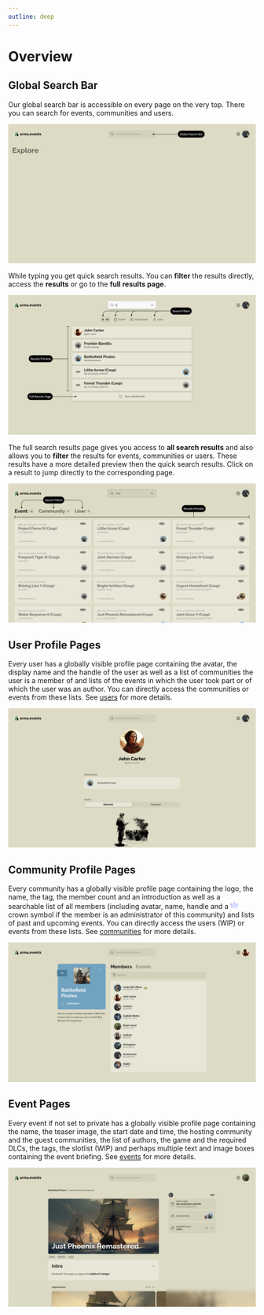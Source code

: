 ```yaml
---
outline: deep
---
```


# Overview

## Global Search Bar

Our global search bar is accessible on every page on the very top. There you can search for events, communities and users.

![Global Search Bar](../images/overview/global-search-bar.webp "Global Search Bar")

While typing you get quick search results. You can **filter** the results directly, access the **results** or go to the **full results page**.

![Quick Search Results](../images/overview/quick-search-results.webp "Quick Search Results")

The full search results page gives you access to **all search results** and also allows you to **filter** the results for events, communities or users. These results have a more detailed preview then the quick search results. Click on a result to jump directly to the corresponding page.

![Full Search Results](../images/overview/full-search-results.webp "Full Search Results")

## User Profile Pages

Every user has a globally visible profile page containing the avatar, the display name and the handle of the user as well as a list of communities the user is a member of and lists of the events in which the user took part or of which the user was an author. You can directly access the communities or events from these lists. See [users](./users "Users") for more details.

![User Profile Page](../images/overview/user-profile-page.webp "User Profile Page")

## Community Profile Pages

Every community has a globally visible profile page containing the logo, the name, the tag, the member count and an introduction as well as a searchable list of all members (including avatar, name, handle and a <img src="../images/general/crown-text-color-2.svg" style="display:inline" width="16" height="16" alt="Crown"> crown symbol if the member is an administrator of this community) and lists of past and upcoming events. You can directly access the users (WIP) or events from these lists. See [communities](./communities "Communities") for more details.

![Community Profile Page](../images/overview/community-profile-page.webp "Community Profile Page")

## Event Pages

Every event if not set to private has a globally visible profile page containing the name, the teaser image, the start date and time, the hosting community and the guest communities, the list of authors, the game and the required DLCs, the tags, the slotlist (WIP) and perhaps multiple text and image boxes containing the event briefing. See [events](./events "Events") for more details.

![Event Page](../images/overview/event-profile-page.webp "Event Page")
